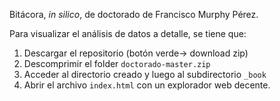 Bitácora, _in silico_, de doctorado de Francisco Murphy Pérez.

Para visualizar el análisis de datos a detalle, se tiene que:

1. Descargar el repositorio (botón verde-> download zip)
2. Descomprimir el folder `doctorado-master.zip` 
3. Acceder al directorio creado y luego al subdirectorio `_book`
4. Abrir el archivo `index.html` con un explorador web decente.
